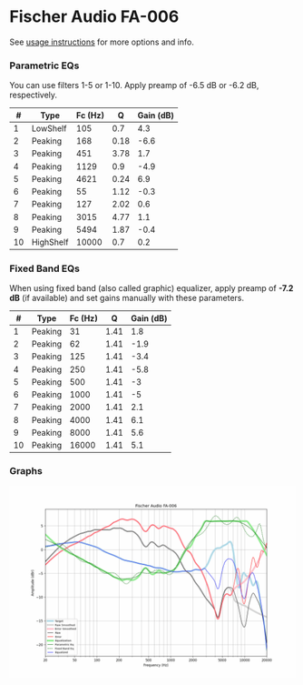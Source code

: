 # Fischer Audio FA-006
See [usage instructions](https://github.com/jaakkopasanen/AutoEq#usage) for more options and info.

### Parametric EQs
You can use filters 1-5 or 1-10. Apply preamp of -6.5 dB or -6.2 dB, respectively.

|   # | Type      |   Fc (Hz) |    Q |   Gain (dB) |
|-----|-----------|-----------|------|-------------|
|   1 | LowShelf  |       105 | 0.7  |         4.3 |
|   2 | Peaking   |       168 | 0.18 |        -6.6 |
|   3 | Peaking   |       451 | 3.78 |         1.7 |
|   4 | Peaking   |      1129 | 0.9  |        -4.9 |
|   5 | Peaking   |      4621 | 0.24 |         6.9 |
|   6 | Peaking   |        55 | 1.12 |        -0.3 |
|   7 | Peaking   |       127 | 2.02 |         0.6 |
|   8 | Peaking   |      3015 | 4.77 |         1.1 |
|   9 | Peaking   |      5494 | 1.87 |        -0.4 |
|  10 | HighShelf |     10000 | 0.7  |         0.2 |

### Fixed Band EQs
When using fixed band (also called graphic) equalizer, apply preamp of **-7.2 dB** (if available) and set gains manually with these parameters.

|   # | Type    |   Fc (Hz) |    Q |   Gain (dB) |
|-----|---------|-----------|------|-------------|
|   1 | Peaking |        31 | 1.41 |         1.8 |
|   2 | Peaking |        62 | 1.41 |        -1.9 |
|   3 | Peaking |       125 | 1.41 |        -3.4 |
|   4 | Peaking |       250 | 1.41 |        -5.8 |
|   5 | Peaking |       500 | 1.41 |        -3   |
|   6 | Peaking |      1000 | 1.41 |        -5   |
|   7 | Peaking |      2000 | 1.41 |         2.1 |
|   8 | Peaking |      4000 | 1.41 |         6.1 |
|   9 | Peaking |      8000 | 1.41 |         5.6 |
|  10 | Peaking |     16000 | 1.41 |         5.1 |

### Graphs
![](./Fischer%20Audio%20FA-006.png)
